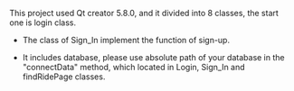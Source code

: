 This project used Qt creator 5.8.0, and it divided into 8 classes, the start one is login class.

- The class of Sign_In implement the function of  sign-up.

- It includes database, please use absolute path of your database in the "connectData" method, which located in Login, Sign_In and findRidePage classes.
